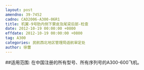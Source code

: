 ```yaml
---
layout: post
amendno: 39-7452
cadno: CAD2006-A300-06R1
title: 机翼-9号肋内侧下蒙皮及尾梁后部-检查
date: 2012-10-19 00:00:00 +0800
effdate: 2012-10-19 00:00:00 +0800
tag: A300
categories: 民航西北地区管理局适航审定处
author: 徐蕾
---
```


##适用范围:
在中国注册的所有型号、所有序列号的A300-600飞机。

